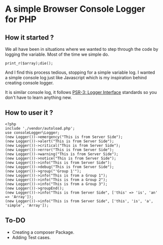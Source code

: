 # A simple Browser Console Logger for PHP

## How it started ?

We all have been in situations where we wanted to step through the code by logging the variable. Most of the time we simple do.

    print_r($array);die();

And I find this process tedious, stopping for a simple variable log. I wanted a simple console log just like Javascript which is my inspiration behind creating console logger.

It is similar console log, it follows [PSR-3: Logger Interface](https://www.php-fig.org/psr/psr-3/) standards so you don't have to learn anything new.

## How to user it ?


    <?php
    include './vendor/autoload.php';
    use consoleLogger\Logger;
    (new Logger())->emergency("This is from Server Side");
    (new Logger())->alert("This is from Server Side");
    (new Logger())->critical("This is from Server Side");
    (new Logger())->error("This is from Server Side");
    (new Logger())->warning("This is from Server Side");
    (new Logger())->notice("This is from Server Side");
    (new Logger())->info("This is from Server Side");
    (new Logger())->debug("This is from Server Side");
    (new Logger())->group("'Group 1'");
    (new Logger())->info("This is from a Group 1");
    (new Logger())->info("This is from a Group 2");
    (new Logger())->info("This is from a Group 3");
    (new Logger())->groupEnd();
    (new Logger())->info("This is from Server Side", ['this' => 'is', 'an' => 'Array']);
    (new Logger())->info("This is from Server Side", ['this', 'is', 'a', 'simple', 'Array']);

## To-DO

- Creating a composer Package.
- Adding Test cases.